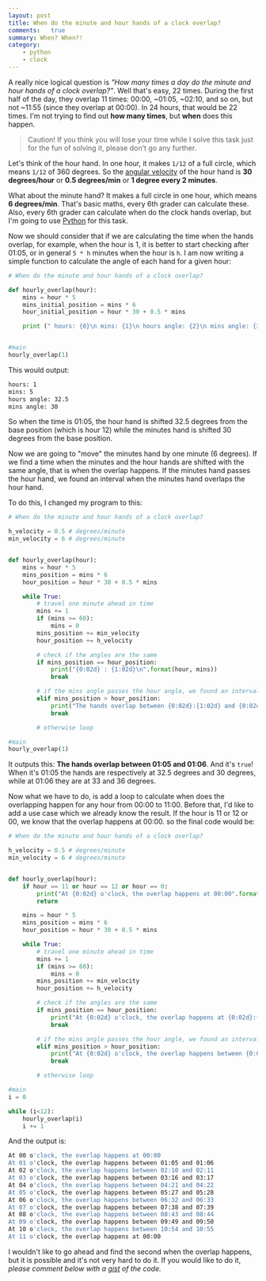 ```yaml
---
layout: post
title: When do the minute and hour hands of a clock overlap?
comments:   true
summary: When? When?!
category: 
    - python
    - clock
---
```


A really nice logical question is _"How many times a day do the minute and hour hands of a clock overlap?"_. Well that's easy, 22 times. During the first half of the day, they overlap 11 times: 00:00, ~01:05, ~02:10, and so on, but not ~11:55 (since they overlap at 00:00). In 24 hours, that would be 22 times. I'm not trying to find out **how many times**, but **when** does this happen.

> Caution! If you think you will lose your time while I solve this task just for the fun of solving it, please don't go any further.

Let's think of the hour hand. In one hour, it makes `1/12` of a full circle, which means `1/12` of 360 degrees. So the [angular velocity](http://en.wikipedia.org/wiki/Angular_velocity) of the hour hand is **30 degrees/hour** or **0.5 degrees/min** or **1 degree every 2 minutes**.

What about the minute hand? It makes a full circle in one hour, which means **6 degrees/min**. That's basic maths, every 6th grader can calculate these. Also, every 6th grader can calculate when do the clock hands overlap, but I'm going to use [Python](http://python.org/) for this task.

Now we should consider that if we are calculating the time when the hands overlap, for example, when the hour is 1, it is better to start checking after 01:05, or in general `5 * h` minutes when the hour is `h`. I am now writing a simple function to calculate the angle of each hand for a given hour:

```python
# When do the minute and hour hands of a clock overlap?

def hourly_overlap(hour):
	mins = hour * 5
	mins_initial_position = mins * 6
	hour_initial_position = hour * 30 + 0.5 * mins

	print (" hours: {0}\n mins: {1}\n hours angle: {2}\n mins angle: {3}".format(hour, mins, hour_initial_position, mins_initial_position) )


#main
hourly_overlap(1)
```

This would output:
```bash
hours: 1
mins: 5
hours angle: 32.5
mins angle: 30
```

So when the time is 01:05, the hour hand is shifted 32.5 degrees from the base position (which is hour 12) while the minutes hand is shifted 30 degrees from the base position. 

Now we are going to "move" the minutes hand by one minute (6 degrees). If we find a time when the minutes and the hour hands are shifted with the same angle, that is when the overlap happens. If the minutes hand passes the hour hand, we found an interval when the minutes hand overlaps the hour hand.

To do this, I changed my program to this:

```python
# When do the minute and hour hands of a clock overlap?

h_velocity = 0.5 # degrees/minute
min_velocity = 6 # degrees/minute


def hourly_overlap(hour):
	mins = hour * 5
	mins_position = mins * 6
	hour_position = hour * 30 + 0.5 * mins

	while True:
		# travel one minute ahead in time
		mins += 1
		if (mins >= 60):
			mins = 0
		mins_position += min_velocity
		hour_position += h_velocity

		# check if the angles are the same
		if mins_position == hour_position:
			print("{0:02d} : {1:02d}\n".format(hour, mins))
			break

		# if the mins angle passes the hour angle, we found an interval
		elif mins_position > hour_position:
			print("The hands overlap between {0:02d}:{1:02d} and {0:02d}:{2:02d}\n".format(hour, mins-1, mins))
			break

		# otherwise loop

#main
hourly_overlap(1)
```

It outputs this: **The hands overlap between 01:05 and 01:06**. And it's `true`! When it's 01:05 the hands are respectively at 32.5 degrees and 30 degrees, while at 01:06 they are at 33 and 36 degrees. 

Now what we have to do, is add a loop to calculate when does the overlapping happen for any hour from 00:00 to 11:00. Before that, I'd like to add a use case which we already know the result. If the hour is 11 or 12 or 00, we know that the overlap happens at 00:00. so the final code would be:

```python
# When do the minute and hour hands of a clock overlap?

h_velocity = 0.5 # degrees/minute
min_velocity = 6 # degrees/minute


def hourly_overlap(hour):
	if hour == 11 or hour == 12 or hour == 0:
		print("At {0:02d} o'clock, the overlap happens at 00:00".format(hour))
		return

	mins = hour * 5
	mins_position = mins * 6
	hour_position = hour * 30 + 0.5 * mins

	while True:
		# travel one minute ahead in time
		mins += 1
		if (mins >= 60):
			mins = 0
		mins_position += min_velocity
		hour_position += h_velocity

		# check if the angles are the same
		if mins_position == hour_position:
			print("At {0:02d} o'clock, the overlap happens at {0:02d}:{1:02d}".format(hour, mins))
			break

		# if the mins angle passes the hour angle, we found an interval
		elif mins_position > hour_position:
			print("At {0:02d} o'clock, the overlap happens between {0:02d}:{1:02d} and {0:02d}:{2:02d}".format(hour, mins-1, mins))
			break

		# otherwise loop

#main
i = 0

while (i<12):
	hourly_overlap(i)
	i += 1
```

And the output is:
```bash
At 00 o'clock, the overlap happens at 00:00
At 01 o'clock, the overlap happens between 01:05 and 01:06
At 02 o'clock, the overlap happens between 02:10 and 02:11
At 03 o'clock, the overlap happens between 03:16 and 03:17
At 04 o'clock, the overlap happens between 04:21 and 04:22
At 05 o'clock, the overlap happens between 05:27 and 05:28
At 06 o'clock, the overlap happens between 06:32 and 06:33
At 07 o'clock, the overlap happens between 07:38 and 07:39
At 08 o'clock, the overlap happens between 08:43 and 08:44
At 09 o'clock, the overlap happens between 09:49 and 09:50
At 10 o'clock, the overlap happens between 10:54 and 10:55
At 11 o'clock, the overlap happens at 00:00
```

I wouldn't like to go ahead and find the second when the overlap happens, but it is possible and it's not very hard to do it. If you would like to do it, _please comment below with a [gist](https://gist.github.com/) of the code._
